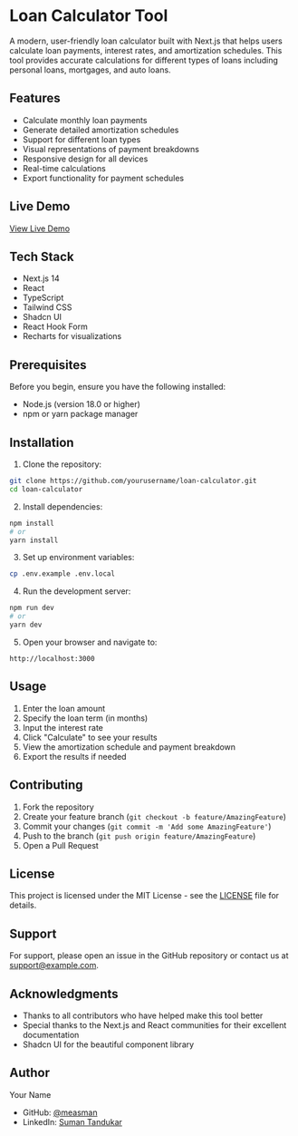 # Loan Calculator Tool

A modern, user-friendly loan calculator built with Next.js that helps users calculate loan payments, interest rates, and amortization schedules. This tool provides accurate calculations for different types of loans including personal loans, mortgages, and auto loans.

## Features

- Calculate monthly loan payments
- Generate detailed amortization schedules
- Support for different loan types
- Visual representations of payment breakdowns
- Responsive design for all devices
- Real-time calculations
- Export functionality for payment schedules

## Live Demo

[View Live Demo](https://loan-calculator-five-phi.vercel.app/)

## Tech Stack

- Next.js 14
- React
- TypeScript
- Tailwind CSS
- Shadcn UI
- React Hook Form
- Recharts for visualizations

## Prerequisites

Before you begin, ensure you have the following installed:
- Node.js (version 18.0 or higher)
- npm or yarn package manager

## Installation

1. Clone the repository:
```bash
git clone https://github.com/yourusername/loan-calculator.git
cd loan-calculator
```

2. Install dependencies:
```bash
npm install
# or
yarn install
```

3. Set up environment variables:
```bash
cp .env.example .env.local
```

4. Run the development server:
```bash
npm run dev
# or
yarn dev
```

5. Open your browser and navigate to:
```
http://localhost:3000
```

## Usage

1. Enter the loan amount
2. Specify the loan term (in months)
3. Input the interest rate
4. Click "Calculate" to see your results
5. View the amortization schedule and payment breakdown
6. Export the results if needed


## Contributing

1. Fork the repository
2. Create your feature branch (`git checkout -b feature/AmazingFeature`)
3. Commit your changes (`git commit -m 'Add some AmazingFeature'`)
4. Push to the branch (`git push origin feature/AmazingFeature`)
5. Open a Pull Request

## License

This project is licensed under the MIT License - see the [LICENSE](LICENSE) file for details.

## Support

For support, please open an issue in the GitHub repository or contact us at support@example.com.

## Acknowledgments

- Thanks to all contributors who have helped make this tool better
- Special thanks to the Next.js and React communities for their excellent documentation
- Shadcn UI for the beautiful component library

## Author

Your Name
- GitHub: [@measman](https://github.com/measman)
- LinkedIn: [Suman Tandukar](https://linkedin.com/in/uman-tandukar-a92b126b/)
